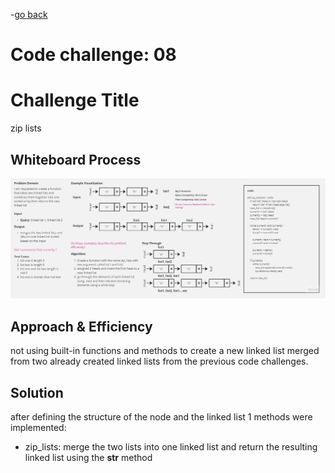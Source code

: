 -[go back](../README.md)
# Code challenge: 08

# Challenge Title
zip lists

## Whiteboard Process
![alt text](./whiteboard8.jpg)

## Approach & Efficiency
not using built-in functions and methods to create a new linked list merged from two already created linked lists from the previous code challenges.

## Solution
after defining the structure of the node and the linked list
1 methods were implemented:
- zip_lists: merge the two lists into one linked list and return the resulting linked list using the __str__ method

